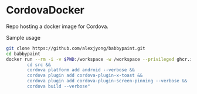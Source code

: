 # CordovaDocker
Repo hosting a docker image for Cordova.

Sample usage

```bash
git clone https://github.com/alexjyong/babbypaint.git
cd babbypaint
docker run --rm -i -v $PWD:/workspace -w /workspace --privileged ghcr.io/alexjyong/CordovaDocker:main sh -c "
        cd src &&
        cordova platform add android --verbose &&
        cordova plugin add cordova-plugin-x-toast &&
        cordova plugin add cordova-plugin-screen-pinning --verbose &&
        cordova build --verbose"
```
